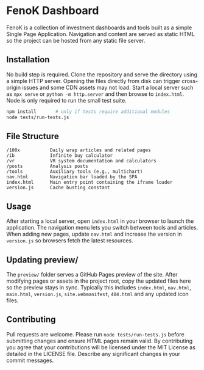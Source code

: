 # FenoK Dashboard

FenoK is a collection of investment dashboards and tools built as a simple Single Page Application. Navigation and content are served as static HTML so the project can be hosted from any static file server.

## Installation

No build step is required. Clone the repository and serve the directory using a simple HTTP server. Opening the files directly from disk can trigger cross-origin issues and some CDN assets may not load. Start a local server such as `npx serve` or `python -m http.server` and then browse to `index.html`. Node is only required to run the small test suite.

```bash
npm install       # only if tests require additional modules
node tests/run-tests.js
```

## File Structure

```
/100x           Daily wrap articles and related pages
/ib             Infinite buy calculator
/vr             VR system documentation and calculators
/posts          Analysis posts
/tools          Auxiliary tools (e.g., multichart)
nav.html        Navigation bar loaded by the SPA
index.html      Main entry point containing the iframe loader
version.js      Cache busting constant
```

## Usage

After starting a local server, open `index.html` in your browser to launch the application. The navigation menu lets you switch between tools and articles. When adding new pages, update `nav.html` and increase the version in `version.js` so browsers fetch the latest resources.

## Updating preview/

The `preview/` folder serves a GitHub Pages preview of the site. After modifying pages or assets in the project root, copy the updated files here so the preview stays in sync. Typically this includes `index.html`, `nav.html`, `main.html`, `version.js`, `site.webmanifest`, `404.html` and any updated icon files.

## Contributing

Pull requests are welcome. Please run `node tests/run-tests.js` before submitting changes and ensure HTML pages remain valid. By contributing you agree that your contributions will be licensed under the MIT License as detailed in the LICENSE file. Describe any significant changes in your commit messages.
